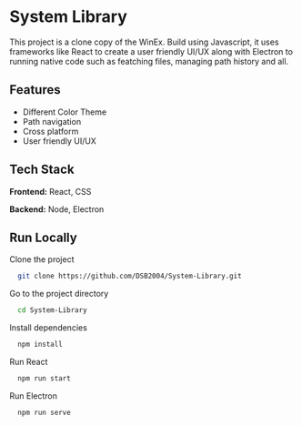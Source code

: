
# System Library

This project is a clone copy of the WinEx. Build using Javascript, it uses frameworks like React to create a user friendly UI/UX along with Electron to running native code such as featching files, managing path history and all.


## Features

- Different Color Theme
- Path navigation
- Cross platform
- User friendly UI/UX



## Tech Stack

**Frontend:** React, CSS

**Backend:** Node, Electron


## Run Locally

Clone the project

```bash
  git clone https://github.com/DSB2004/System-Library.git
```

Go to the project directory

```bash
  cd System-Library
```

Install dependencies

```bash
  npm install
```

Run React 

```bash
  npm run start
```
Run Electron 

```bash
  npm run serve
```
